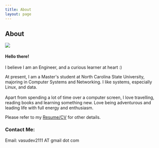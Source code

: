 ```yaml
---
title: About
layout: page
---
```


## About

<img src="https://vasudevb.com/assets/images/about.jpg">

#### Hello there!

I believe I am an Engineer, and a curious learner at heart :) 


At present, I am a Master's student at North Carolina State University, majoring in Computer Systems and Networking.
I like systems, especially Linux, and data.
<br/>
<br/>
Apart from spending a lot of time over a computer screen, I love travelling, reading books and learning something new. Love being adventurous and leading life with full energy and enthusiasm. 

Please refer to my <a href="https://vasudevb.com/assets/resume/resume.pdf">Resume/CV</a> for other details.

### Contact Me:

Email: vasudev2111 AT gmail dot com


